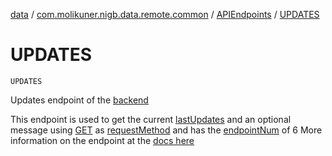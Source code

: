 [data](../../index.md) / [com.molikuner.nigb.data.remote.common](../index.md) / [APIEndpoints](index.md) / [UPDATES](./-u-p-d-a-t-e-s.md)

# UPDATES

`UPDATES`

Updates endpoint of the [backend](https://nigb.app)

This endpoint is used to get the current [lastUpdates](../../com.molikuner.nigb.data.types/-last-update/index.md)
and an optional message using [GET](#) as [requestMethod](#)
and has the [endpointNum](#) of 6
More information on the endpoint at the [docs here](https://nigb.app)

